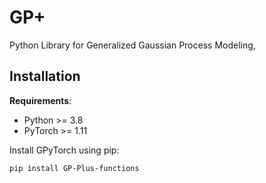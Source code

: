# GP+
Python Library for Generalized Gaussian Process Modeling,


## Installation

**Requirements**:
- Python >= 3.8
- PyTorch >= 1.11

Install GPyTorch using pip:

```bash
pip install GP-Plus-functions

